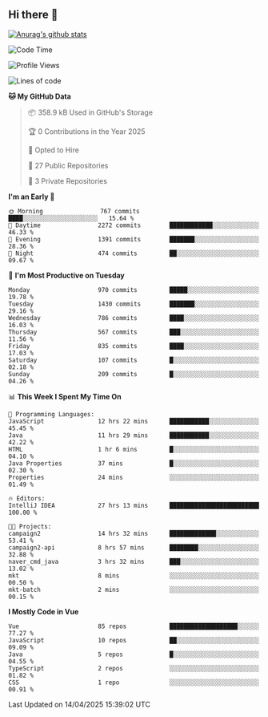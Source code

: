 ## Hi there 👋

[![Anurag's github stats](https://github-readme-stats.vercel.app/api?username=Songwonseok)](https://github.com/anuraghazra/github-readme-stats)



<!--START_SECTION:waka-->
![Code Time](http://img.shields.io/badge/Code%20Time-3%2C364%20hrs%203%20mins-blue)

![Profile Views](http://img.shields.io/badge/Profile%20Views-0-blue)

![Lines of code](https://img.shields.io/badge/From%20Hello%20World%20I%27ve%20Written-34.8%20million%20lines%20of%20code-blue)

**🐱 My GitHub Data** 

> 📦 358.9 kB Used in GitHub's Storage 
 > 
> 🏆 0 Contributions in the Year 2025
 > 
> 💼 Opted to Hire
 > 
> 📜 27 Public Repositories 
 > 
> 🔑 3 Private Repositories 
 > 
**I'm an Early 🐤** 

```text
🌞 Morning                767 commits         ████░░░░░░░░░░░░░░░░░░░░░   15.64 % 
🌆 Daytime                2272 commits        ████████████░░░░░░░░░░░░░   46.33 % 
🌃 Evening                1391 commits        ███████░░░░░░░░░░░░░░░░░░   28.36 % 
🌙 Night                  474 commits         ██░░░░░░░░░░░░░░░░░░░░░░░   09.67 % 
```
📅 **I'm Most Productive on Tuesday** 

```text
Monday                   970 commits         █████░░░░░░░░░░░░░░░░░░░░   19.78 % 
Tuesday                  1430 commits        ███████░░░░░░░░░░░░░░░░░░   29.16 % 
Wednesday                786 commits         ████░░░░░░░░░░░░░░░░░░░░░   16.03 % 
Thursday                 567 commits         ███░░░░░░░░░░░░░░░░░░░░░░   11.56 % 
Friday                   835 commits         ████░░░░░░░░░░░░░░░░░░░░░   17.03 % 
Saturday                 107 commits         █░░░░░░░░░░░░░░░░░░░░░░░░   02.18 % 
Sunday                   209 commits         █░░░░░░░░░░░░░░░░░░░░░░░░   04.26 % 
```


📊 **This Week I Spent My Time On** 

```text
💬 Programming Languages: 
JavaScript               12 hrs 22 mins      ███████████░░░░░░░░░░░░░░   45.45 % 
Java                     11 hrs 29 mins      ███████████░░░░░░░░░░░░░░   42.22 % 
HTML                     1 hr 6 mins         █░░░░░░░░░░░░░░░░░░░░░░░░   04.10 % 
Java Properties          37 mins             █░░░░░░░░░░░░░░░░░░░░░░░░   02.30 % 
Properties               24 mins             ░░░░░░░░░░░░░░░░░░░░░░░░░   01.49 % 

🔥 Editors: 
IntelliJ IDEA            27 hrs 13 mins      █████████████████████████   100.00 % 

🐱‍💻 Projects: 
campaign2                14 hrs 32 mins      █████████████░░░░░░░░░░░░   53.41 % 
campaign2-api            8 hrs 57 mins       ████████░░░░░░░░░░░░░░░░░   32.88 % 
naver_cmd_java           3 hrs 32 mins       ███░░░░░░░░░░░░░░░░░░░░░░   13.02 % 
mkt                      8 mins              ░░░░░░░░░░░░░░░░░░░░░░░░░   00.50 % 
mkt-batch                2 mins              ░░░░░░░░░░░░░░░░░░░░░░░░░   00.15 % 
```

**I Mostly Code in Vue** 

```text
Vue                      85 repos            ███████████████████░░░░░░   77.27 % 
JavaScript               10 repos            ██░░░░░░░░░░░░░░░░░░░░░░░   09.09 % 
Java                     5 repos             █░░░░░░░░░░░░░░░░░░░░░░░░   04.55 % 
TypeScript               2 repos             ░░░░░░░░░░░░░░░░░░░░░░░░░   01.82 % 
CSS                      1 repo              ░░░░░░░░░░░░░░░░░░░░░░░░░   00.91 % 
```




 Last Updated on 14/04/2025 15:39:02 UTC
<!--END_SECTION:waka-->
